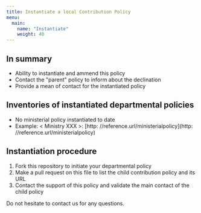 ```yaml
---
title: Instantiate a local Contribution Policy
menu: 
  main:
    name: "Instantiate"
    weight: 40
---
```


## In summary

* Ability to instantiate and ammend this policy
* Contact the "parent" policy to inform about the declination
* Provide a mean of contact for the instantiated policy

## Inventories of instantiated departmental policies

* No ministerial policy instantiated to date
* Example: < Ministry XXX >: [http: //reference.url/ministerialpolicy](http: //reference.url/ministerialpolicy)
 
## Instantiation procedure
 
1. Fork this repository to initiate your departmental policy
2. Make a pull request on this file to list the child contribution policy and its URL
3. Contact the support of this policy and validate the main contact of the child policy
 
Do not hesitate to contact us for any questions.
